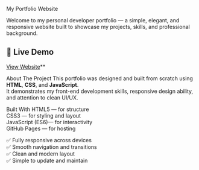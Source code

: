 My Portfolio Website

Welcome to my personal developer portfolio — a simple, elegant, and responsive website built to showcase my projects, skills, and professional background.

## 🚀 Live Demo
[View Website](https://samuelolaniyan36-dotcom.github.io/portfolio/)**

About The Project
This portfolio was designed and built from scratch using **HTML**, **CSS**, and **JavaScript**.  
It demonstrates my front-end development skills, responsive design ability, and attention to clean UI/UX.

Built With
HTML5 — for structure  
CSS3 — for styling and layout  
JavaScript (ES6)— for interactivity  
GitHub Pages — for hosting  

✅ Fully responsive across devices  
✅ Smooth navigation and transitions  
✅ Clean and modern layout  
✅ Simple to update and maintain  


